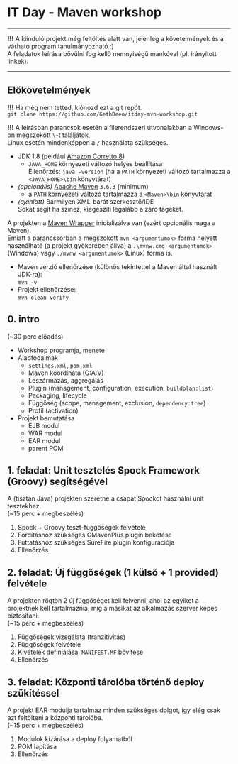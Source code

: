 # IT Day - Maven workshop

---

**!!!** A kiinduló projekt még feltöltés alatt van, jelenleg a követelmények és a várható program tanulmányozható :)  
A feladatok leírása bővülni fog kellő mennyiségű mankóval (pl. irányított linkek).

---

## Előkövetelmények

**!!!** Ha még nem tetted, klónozd ezt a git repót.  
`git clone https://github.com/GethDeeo/itday-mvn-workshop.git`

**!!!** A leírásban parancsok esetén a filerendszeri útvonalakban a Windows-on megszokott `\`-t találjátok,  
Linux esetén mindenképpen a `/` használata szükséges.

* JDK 1.8 (például [Amazon Corretto 8](https://github.com/corretto/corretto-8/releases/latest))
  * `JAVA_HOME` környezeti változó helyes beállítása  
    Ellenőrzés: `java -version` (ha a `PATH` környezeti változó tartalmazza a `<JAVA_HOME>\bin` könyvtárat)
* _(opcionális)_ [Apache Maven](https://maven.apache.org/download.cgi) `3.6.3` (minimum)
  * a `PATH` környezeti változó tartalmazza a `<Maven>\bin` könyvtárat
* _(ajánlott)_ Bármilyen XML-barát szerkesztő/IDE  
  Sokat segít ha színez, kiegészíti legalább a záró tageket.

A projekten a [Maven Wrapper](https://github.com/takari/maven-wrapper) inicializálva van (ezért opcionális maga a Maven).  
Emiatt a parancssorban a megszokott `mvn <argumentumok>` forma helyett használható
(a projekt gyökerében állva) a `.\mvnw.cmd <argumentumok>` (Windows) vagy `./mvnw <argumentumok>` (Linux) forma is.

* Maven verzió ellenőrzése (különös tekintettel a Maven által használt JDK-ra):  
  `mvn -v`
* Projekt ellenőrzése:  
  `mvn clean verify`

## 0. intro

(~30 perc előadás)

* Workshop programja, menete
* Alapfogalmak
  * `settings.xml`, `pom.xml`
  * Maven koordináta (G:A:V)
  * Leszármazás, aggregálás
  * Plugin (management, configuration, execution, `buildplan:list`)
  * Packaging, lifecycle
  * Függőség (scope, management, exclusion, `dependency:tree`)
  * Profil (activation)
* Projekt bemutatása
  * EJB modul
  * WAR modul
  * EAR modul
  * parent POM

## 1. feladat: Unit tesztelés Spock Framework (Groovy) segítségével

A (tisztán Java) projekten szeretne a csapat Spockot használni unit tesztekhez.  
(~15 perc + megbeszélés)

1. Spock + Groovy teszt-függőségek felvétele
3. Fordításhoz szükséges GMavenPlus plugin bekötése
4. Futtatáshoz szükséges SureFire plugin konfigurációja
5. Ellenőrzés

## 2. feladat: Új függőségek (1 külső + 1 provided) felvétele

A projekten rögtön 2 új függőséget kell felvenni, ahol az egyiket a projektnek kell tartalmaznia, míg a másikat az alkalmazás szerver képes biztosítani.  
(~15 perc + megbeszélés)

1. Függőségek vizsgálata (tranzitivitás)
2. Függőségek felvétele
3. Kivételek definiálása, `MANIFEST.MF` bővítése
4. Ellenőrzés

## 3. feladat: Központi tárolóba történő deploy szűkítéssel

A projekt EAR modulja tartalmaz minden szükséges dolgot, így elég csak azt feltölteni a központi tárolóba.  
(~15 perc + megbeszélés)

1. Modulok kizárása a deploy folyamatból
2. POM lapítása
3. Ellenőrzés
